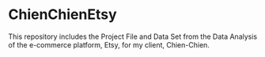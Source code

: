 # ChienChienEtsy
This repository includes the Project File and Data Set from the Data Analysis of the e-commerce platform, Etsy, for my client, Chien-Chien. 
